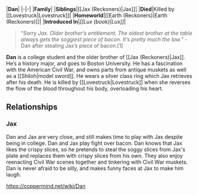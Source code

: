 |**Dan**|
|-|-|
|**Family**|
|**Siblings**|[[Jax (Reckoners)\|Jax]]|
|**Died**|Killed by [[Lovestruck\|Lovestruck]]|
|**Homeworld**|[[Earth (Reckoners)\|Earth (Reckoners)]]|
|**Introduced In**|*[[Lux (book)\|Lux]]*|

>“*Sorry Jax. Older brother’s entitlement. The oldest brother at the table always gets the soggiest piece of bacon. It’s pretty much the law.*”
\-Dan after stealing Jax’s piece of bacon.[1]


**Dan** is a college student and the older brother of [[Jax (Reckoners)\|Jax]].
He’s a history major, and goes to Boston University. He has a fascination with the American Civil War, and owns parts from antique muskets as well as a [[Shiloh\|model sword]]. He wears a silver class ring which Jax retrieves after his death. He is killed by [[Lovestruck\|Lovestruck]] when she reverses the flow of the blood throughout his body, overloading his heart.

## Relationships
### Jax
Dan and Jax are very close, and still makes time to play with Jax despite being in college. Dan and Jax play fight over bacon. Dan knows that Jax likes the crispy slices, so he pretends to steal the soggy slices from Jax's plate and replaces them with crispy slices from his own. They also enjoy reenacting Civil War scenes together and tinkering with Civil War muskets. Dan is never afraid to be silly, and makes funny faces at Jax to make him laugh.



https://coppermind.net/wiki/Dan